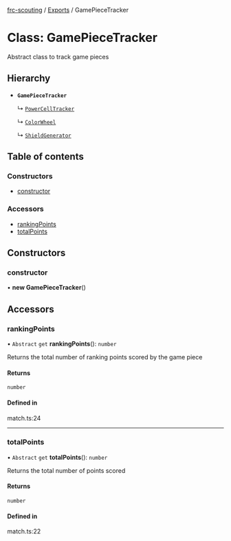 [frc-scouting](../README.md) / [Exports](../modules.md) / GamePieceTracker

# Class: GamePieceTracker

Abstract class to track game pieces

## Hierarchy

- **`GamePieceTracker`**

  ↳ [`PowerCellTracker`](InfiniteRecharge.PowerCellTracker.md)

  ↳ [`ColorWheel`](InfiniteRecharge.ColorWheel.md)

  ↳ [`ShieldGenerator`](InfiniteRecharge.ShieldGenerator.md)

## Table of contents

### Constructors

- [constructor](GamePieceTracker.md#constructor)

### Accessors

- [rankingPoints](GamePieceTracker.md#rankingpoints)
- [totalPoints](GamePieceTracker.md#totalpoints)

## Constructors

### constructor

• **new GamePieceTracker**()

## Accessors

### rankingPoints

• `Abstract` `get` **rankingPoints**(): `number`

Returns the total number of ranking points scored by the game piece

#### Returns

`number`

#### Defined in

match.ts:24

___

### totalPoints

• `Abstract` `get` **totalPoints**(): `number`

Returns the total number of points scored

#### Returns

`number`

#### Defined in

match.ts:22
